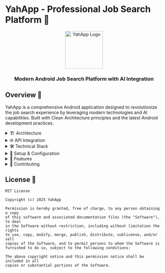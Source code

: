 # YahApp - Professional Job Search Platform 🚀

<div align="center">
  <img src="app/src/main/res/mipmap-xxxhdpi/ic_launcher_round.png" alt="YahApp Logo" width="120"/>
  <h3>Modern Android Job Search Platform with AI Integration</h3>
</div>

## Overview 📱

YahApp is a comprehensive Android application designed to revolutionize the job search experience by leveraging modern technologies and AI capabilities. Built with Clean Architecture principles and the latest Android development practices.

<details>
<summary>🏗️ Architecture</summary>

### Clean Architecture Implementation

```
com.cortech.yahapp/
├── core/                          # Core functionality shared across features
│   ├── data/                      # Data layer implementation
│   │   ├── api/                   # API interfaces for network calls
│   │   │   ├── auth/             # Authentication APIs
│   │   │   ├── chat/             # Chat & AI APIs
│   │   │   ├── jobs/             # Job-related APIs
│   │   │   └── profile/          # User profile APIs
│   │   ├── local/                # Local storage (SharedPreferences)
│   │   ├── model/                # Data models
│   │   └── repository/           # Repository implementations
│   ├── domain/                   # Business logic & use cases
│   │   ├── model/                # Domain models
│   │   ├── repository/           # Repository interfaces
│   │   └── usecase/             # Use cases for business logic
│   └── presentation/             # UI components & themes
└── features/                     # Feature modules
    ├── home/                     # Home feature (Chat, Jobs)
    ├── profile/                  # User profile management
    ├── register/                 # User registration
    └── splash/                   # App initialization
```

### Architecture Flow Diagram

```mermaid
graph TD
    UI[UI Layer] --> |User Actions| VM[ViewModels]
    VM --> |Execute| UC[Use Cases]
    UC --> |Abstract| R[Repositories]
    R --> |Concrete| RI[Repository Impl]
    RI --> |Remote| API[API Service]
    RI --> |Local| LS[Local Storage]
    API --> |Network| BE[Backend Services]
```
</details>

<details>
<summary>🌐 API Integration</summary>

### External Services

1. **User Authentication & Profile API**
   ```
   Base URL: https://hackaton-rails-api.duckdns.org:3000
   Endpoints:
   - GET /users/?name={user_name}
   - POST /users/
   ```

2. **Job Positions API**
   ```
   Base URL: https://api-ai-solution.vercel.app
   Endpoints:
   - GET /jobs/recommended
   - POST /jobs/position
   ```

3. **Google Gemini AI Integration**
   - CV Analysis
   - Job Recommendations
   - Natural Language Chat

</details>

<details>
<summary>🛠️ Technical Stack</summary>

### Core Technologies

- **UI Framework**: Jetpack Compose
- **Architecture**: MVVM + Clean Architecture
- **Dependency Injection**: Hilt
- **Networking**: Retrofit 2.9.0 + OkHttp 4.12.0
- **JSON Parsing**: Gson 2.10.1
- **Async Operations**: Kotlin Coroutines & Flow
- **Local Storage**: SharedPreferences
- **AI Integration**: Google Gemini

### Key Features

- Material 3 Design
- Dark/Light Theme Support
- PDF Processing
- Real-time Chat
- AI-powered Job Matching
- Profile Management
- Secure Authentication

</details>

<details>
<summary>🔧 Setup & Configuration</summary>

### Prerequisites

- Android Studio Hedgehog or later
- JDK 17
- Android SDK 34
- Kotlin 1.9.0

### Configuration

1. Clone the repository
   ```bash
   git clone https://github.com/yourusername/yahapp.git
   ```

2. Add your API keys in local.properties:
   ```properties
   GEMINI_API_KEY=your_api_key_here
   ```

3. Sync project with Gradle files

4. Run the app on an emulator or device

</details>

<details>
<summary>📱 Features</summary>

### Core Functionality

1. **Authentication**
   - User Registration
   - Profile Management
   - Role-based Access (HR/Employee)

2. **Job Search**
   - AI-powered Job Recommendations
   - CV Upload & Analysis
   - Position Matching

3. **HR Tools**
   - Job Position Creation
   - Candidate Search
   - CV Review

4. **Chat Interface**
   - Natural Language Interaction
   - Job-related Queries
   - CV Analysis Results

### Screenshots

[Screenshots will be added here]

</details>

<details>
<summary>👥 Contributing</summary>

We welcome contributions! Please follow these steps:

1. Fork the repository
2. Create a feature branch
3. Commit your changes
4. Push to the branch
5. Open a Pull Request

Please ensure your code follows our coding standards and includes appropriate tests.

</details>

## License 📄

```
MIT License

Copyright (c) 2025 YahApp

Permission is hereby granted, free of charge, to any person obtaining a copy
of this software and associated documentation files (the "Software"), to deal
in the Software without restriction, including without limitation the rights
to use, copy, modify, merge, publish, distribute, sublicense, and/or sell
copies of the Software, and to permit persons to whom the Software is
furnished to do so, subject to the following conditions:

The above copyright notice and this permission notice shall be included in all
copies or substantial portions of the Software.
```

